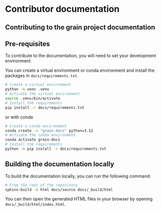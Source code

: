 # Contributor documentation

## Contributing to the grain project documentation

## Pre-requisites

To contribute to the documentation, you will need to set your development environment.

You can create a virtual environment or conda environment and install the packages in
`docs/requirements.txt`.

```bash
# Create a virtual environment
python -m venv .venv
# Activate the virtual environment
source .venv/bin/activate
# Install the requirements
pip install -r docs/requirements.txt
```

or with conda

```bash
# Create a conda environment
conda create -n "grain-docs" python=3.12
# Activate the conda environment
conda activate grain-docs
# Install the requirements
python -m pip install -r docs/requirements.txt
```

## Building the documentation locally

To build the documentation locally, you can run the following command:

```bash
# From the root of the repository
sphinx-build -b html docs/source docs/_build/html
```

You can then open the generated HTML files in your browser by opening
`docs/_build/html/index.html`.
